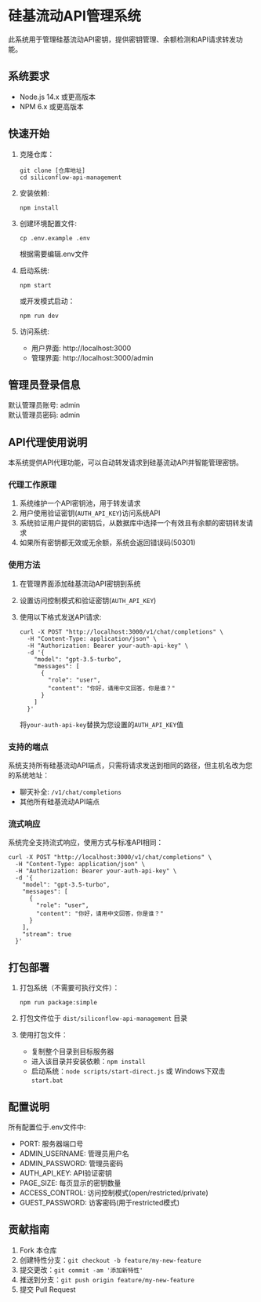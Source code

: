 # 硅基流动API管理系统

此系统用于管理硅基流动API密钥，提供密钥管理、余额检测和API请求转发功能。

## 系统要求

- Node.js 14.x 或更高版本
- NPM 6.x 或更高版本

## 快速开始

1. 克隆仓库：
   ```
   git clone [仓库地址]
   cd siliconflow-api-management
   ```

2. 安装依赖:
   ```
   npm install
   ```

3. 创建环境配置文件:
   ```
   cp .env.example .env
   ```
   根据需要编辑.env文件

4. 启动系统:
   ```
   npm start
   ```
   或开发模式启动：
   ```
   npm run dev
   ```

5. 访问系统:
   - 用户界面: http://localhost:3000
   - 管理界面: http://localhost:3000/admin

## 管理员登录信息

默认管理员账号: admin  
默认管理员密码: admin

## API代理使用说明

本系统提供API代理功能，可以自动转发请求到硅基流动API并智能管理密钥。

### 代理工作原理

1. 系统维护一个API密钥池，用于转发请求
2. 用户使用验证密钥(`AUTH_API_KEY`)访问系统API
3. 系统验证用户提供的密钥后，从数据库中选择一个有效且有余额的密钥转发请求
4. 如果所有密钥都无效或无余额，系统会返回错误码(50301)

### 使用方法

1. 在管理界面添加硅基流动API密钥到系统
2. 设置访问控制模式和验证密钥(`AUTH_API_KEY`)
3. 使用以下格式发送API请求:

   ```
   curl -X POST "http://localhost:3000/v1/chat/completions" \
     -H "Content-Type: application/json" \
     -H "Authorization: Bearer your-auth-api-key" \
     -d '{
       "model": "gpt-3.5-turbo",
       "messages": [
         {
           "role": "user",
           "content": "你好，请用中文回答，你是谁？"
         }
       ]
     }'
   ```

   将`your-auth-api-key`替换为您设置的`AUTH_API_KEY`值

### 支持的端点

系统支持所有硅基流动API端点，只需将请求发送到相同的路径，但主机名改为您的系统地址：

- 聊天补全: `/v1/chat/completions`
- 其他所有硅基流动API端点

### 流式响应

系统完全支持流式响应，使用方式与标准API相同：

```
curl -X POST "http://localhost:3000/v1/chat/completions" \
  -H "Content-Type: application/json" \
  -H "Authorization: Bearer your-auth-api-key" \
  -d '{
    "model": "gpt-3.5-turbo",
    "messages": [
      {
        "role": "user",
        "content": "你好，请用中文回答，你是谁？"
      }
    ],
    "stream": true
  }'
```

## 打包部署

1. 打包系统（不需要可执行文件）：
   ```
   npm run package:simple
   ```

2. 打包文件位于 `dist/siliconflow-api-management` 目录

3. 使用打包文件：
   - 复制整个目录到目标服务器
   - 进入该目录并安装依赖：`npm install`
   - 启动系统：`node scripts/start-direct.js` 或 Windows下双击 `start.bat`

## 配置说明

所有配置位于.env文件中:

- PORT: 服务器端口号
- ADMIN_USERNAME: 管理员用户名
- ADMIN_PASSWORD: 管理员密码
- AUTH_API_KEY: API验证密钥
- PAGE_SIZE: 每页显示的密钥数量
- ACCESS_CONTROL: 访问控制模式(open/restricted/private)
- GUEST_PASSWORD: 访客密码(用于restricted模式)

## 贡献指南

1. Fork 本仓库
2. 创建特性分支：`git checkout -b feature/my-new-feature`
3. 提交更改：`git commit -am '添加新特性'`
4. 推送到分支：`git push origin feature/my-new-feature`
5. 提交 Pull Request
